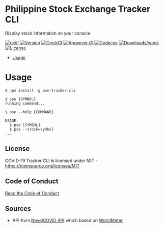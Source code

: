 Philippine Stock Exchange Tracker CLI
===============

Display stock information on your console

[![oclif](https://img.shields.io/badge/cli-oclif-brightgreen.svg)](https://oclif.io)
[![Version](https://img.shields.io/npm/v/pse-tracker-cli.svg)](https://npmjs.org/package/pse-tracker-cli)
[![CircleCI](https://circleci.com/gh/ianvizarra/pse-tracker-cli/tree/master.svg?style=shield)](https://circleci.com/gh/ianvizarra/pse-tracker-cli/tree/master)
[![Appveyor CI](https://ci.appveyor.com/api/projects/status/github/ianvizarra/pse-tracker-cli?branch=master&svg=true)](https://ci.appveyor.com/project/ianvizarra/pse-tracker-cli/branch/master)
[![Codecov](https://codecov.io/gh/ianvizarra/pse-tracker-cli/branch/master/graph/badge.svg)](https://codecov.io/gh/ianvizarra/pse-tracker-cli)
[![Downloads/week](https://img.shields.io/npm/dw/pse-tracker-cli.svg)](https://npmjs.org/package/pse-tracker-cli)
[![License](https://img.shields.io/npm/l/pse-tracker-cli.svg)](https://github.com/ianvizarra/pse-tracker-cli/blob/master/package.json)


- [Usage](#usage)

# Usage

```sh-session
$ npm install -g pse-tracker-cli

$ pse [SYMBOL]
running command...

$ pse --help [COMMAND]

USAGE
  $ pse [SYMBOL]
  $ pse --stock=symbol
...
```

## License

COVID-19 Tracker CLI is licensed under MIT - <https://opensource.org/licenses/MIT>

## Code of Conduct

[Read the Code of Conduct](./code-of-conduct.md)

## Sources

* API from [NovelCOVID API](https://github.com/NovelCOVID/API) which based on [WorldMeter](https://www.worldometers.info/coronavirus)
